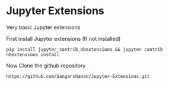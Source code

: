 # Jupyter Extensions

Very basic Jupyter extensions 

First install Jupyter extensions (If not installed)
```
pip install jupyter_contrib_nbextensions && jupyter contrib nbextensions install
```
Now Clone the github repository

```
https://github.com/Sangarshanan/Jupyter-Extensions.git
```
```
```
```
```
```
